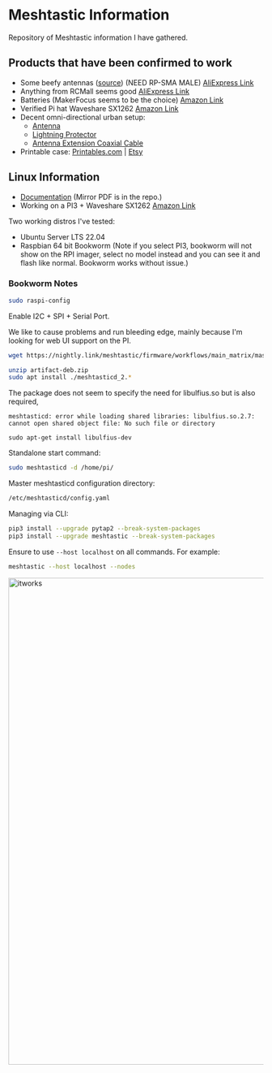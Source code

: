 # Meshtastic Information

Repository of Meshtastic information I have gathered.

## Products that have been confirmed to work

- Some beefy antennas ([source](https://github.com/RicInNewMexico/Meshtastic-Antenna-Reports)) (NEED RP-SMA MALE) [AliExpress Link](https://a.aliexpress.com/_mNzvdYQ)
- Anything from RCMall seems good [AliExpress Link](https://a.aliexpress.com/_mq4kHWS)
- Batteries (MakerFocus seems to be the choice) [Amazon Link](https://a.co/d/fHV2kxH)
- Verified Pi hat Waveshare SX1262 [Amazon Link](https://www.amazon.com/dp/B0C61VK6WQ)
- Decent omni-directional urban setup:
  - [Antenna](https://store.rokland.com/products/5-8-dbi-n-male-omni-outdoor-915-mhz-antenna-large-profile-32-height-for-helium-rak-miner-2-nebra-indoor-bobcat?currency=USD)
  - [Lightning Protector](https://store.rokland.com/products/alfa-alr6-n-male-n-female-lightning-protector-for-antennas-0-6-ghz-wi-fi)
  - [Antenna Extension Coaxial Cable](https://store.rokland.com/products/20-ft-antenna-extension-coaxial-cable-rp-sma-male-to-n-female-bulkhead-rfc-400-low-loss?variant=39405156008019&currency=USD)
- Printable case: [Printables.com](https://www.printables.com/model/741974-h1-case-for-heltec-v3-running-meshtastic) | [Etsy](https://www.etsy.com/listing/1653262584/h1-case-for-heltec-v3-running-meshtastic)

## Linux Information 

- [Documentation](https://docs.google.com/document/d/17LW4ExkG6xVFnusVBMaDMA08kmZfyHiPbi8vjLpmLAs/edit) (Mirror PDF is in the repo.)
- Working on a PI3 + Waveshare SX1262 [Amazon Link](https://www.amazon.com/dp/B0C61VK6WQ)

Two working distros I've tested:
- Ubuntu Server LTS 22.04
- Raspbian 64 bit Bookworm (Note if you select PI3, bookworm will not show on the RPI imager, select no model instead and you can see it and flash like normal. Bookworm works without issue.)

### Bookworm Notes
```bash
sudo raspi-config
```

Enable I2C + SPI + Serial Port.

We like to cause problems and run bleeding edge, mainly because I'm looking for web UI support on the PI. 

```bash
wget https://nightly.link/meshtastic/firmware/workflows/main_matrix/master/artifact-deb.zip
```

```bash
unzip artifact-deb.zip
sudo apt install ./meshtasticd_2.*
```

The package does not seem to specify the need for libulfius.so but is also required,
```
meshtasticd: error while loading shared libraries: libulfius.so.2.7: cannot open shared object file: No such file or directory
```
```
sudo apt-get install libulfius-dev
```

Standalone start command:

```bash
sudo meshtasticd -d /home/pi/
```

Master meshtasticd configuration directory:

```bash
/etc/meshtasticd/config.yaml
```

Managing via CLI:

```bash
pip3 install --upgrade pytap2 --break-system-packages
pip3 install --upgrade meshtastic --break-system-packages
```

Ensure to use `--host localhost` on all commands. For example:

```bash
meshtastic --host localhost --nodes
```
<img width="959" alt="itworks" src="https://github.com/LoganNehrbass/meshtastic-stuff/assets/39987450/ddab039c-7b09-4699-97e3-d6fa5e19ed4b">
